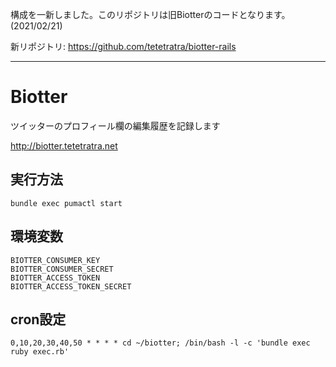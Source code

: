 構成を一新しました。このリポジトリは旧Biotterのコードとなります。(2021/02/21)

新リポジトリ: https://github.com/tetetratra/biotter-rails

---

# Biotter

ツイッターのプロフィール欄の編集履歴を記録します

http://biotter.tetetratra.net

## 実行方法
`bundle exec pumactl start`

## 環境変数
```
BIOTTER_CONSUMER_KEY
BIOTTER_CONSUMER_SECRET
BIOTTER_ACCESS_TOKEN
BIOTTER_ACCESS_TOKEN_SECRET
```

## cron設定

```
0,10,20,30,40,50 * * * * cd ~/biotter; /bin/bash -l -c 'bundle exec ruby exec.rb'
```

